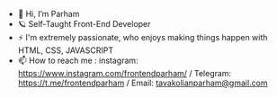 - 👋 Hi, I’m Parham
- 🪐 Self-Taught Front-End Developer
- ⚡ I'm extremely passionate, who enjoys making things happen with HTML, CSS, JAVASCRIPT
- 📫 How to reach me : instagram: https://www.instagram.com/frontendparham/ / Telegram: https://t.me/frontendparham / Email: tavakolianparham@gmail.com

<!---
mahrapzeus/mahrapzeus is a ✨ special ✨ repository because its `README.md` (this file) appears on your GitHub profile.
You can click the Preview link to take a look at your changes.
--->
